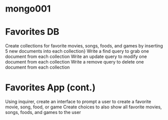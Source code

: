 # mongo001

# Favorites DB
Create collections for favorite movies, songs, foods, and games by inserting 5 new documents into each collection}
Write a find query to grab one document from each collection
Write an update query to modify one document from each collection
Write a remove query to delete one document from each collection

# Favorites App (cont.)
Using inquirer, create an interface to prompt a user to create a favorite movie, song, food, or game
Create choices to also show all favorite movies, songs, foods, and games to the user